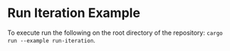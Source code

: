 # Run Iteration Example

To execute run the following on the root directory of the repository:
`cargo run --example run-iteration`.
